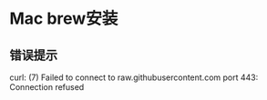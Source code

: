 # Mac brew安装

## 错误提示
curl: (7) Failed to connect to raw.githubusercontent.com port 443: Connection refused

## 
